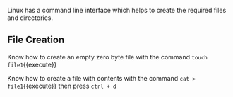 Linux has a command line interface which helps to create the required files and directories.

## File Creation 

Know how to create an empty zero byte file with the command `touch file1`{{execute}}

Know how to create a file with contents with the command `cat > file1`{{execute}} then press `ctrl + d`
